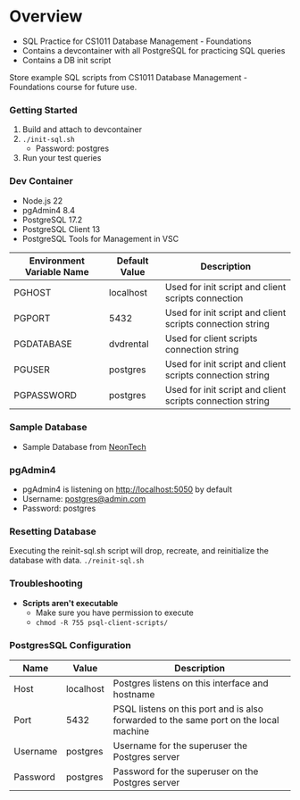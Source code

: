 # Overview
* SQL Practice for CS1011 Database Management - Foundations
* Contains a devcontainer with all PostgreSQL for practicing SQL queries
* Contains a DB init script

Store example SQL scripts from CS1011 Database Management - Foundations course for future use.
### Getting Started
1) Build and attach to devcontainer
2) `./init-sql.sh`
    - Password: postgres
3) Run your test queries

### Dev Container
* Node.js 22
* pgAdmin4 8.4
* PostgreSQL 17.2
* PostgreSQL Client 13
* PostgreSQL Tools for Management in VSC

|Environment Variable Name | Default Value| Description |
|---|---|---|
| PGHOST | localhost | Used for init script and client scripts connection |
| PGPORT | 5432 | Used for init script and client scripts connection string |
| PGDATABASE | dvdrental | Used for client scripts connection string |
| PGUSER | postgres | Used for init script and client scripts connection string |
| PGPASSWORD | postgres | Used for init script and client scripts connection string |

### Sample Database
* Sample Database from [NeonTech](https://neon.tech/postgresql/postgresql-getting-started/postgresql-sample-database)

### pgAdmin4
* pgAdmin4 is listening on [http://localhost:5050](http://localhost:5050) by default
* Username: postgres@admin.com
* Password: postgres

### Resetting Database
Executing the reinit-sql.sh script will drop, recreate, and reinitialize the database with data.
`./reinit-sql.sh`

### Troubleshooting
* **Scripts aren't executable**
    - Make sure you have permission to execute
    - `chmod -R 755 psql-client-scripts/`
### PostgresSQL Configuration
| Name | Value | Description |
|---|---|---|
| Host | localhost | Postgres listens on this interface and hostname |
| Port | 5432 | PSQL listens on this port and is also forwarded to the same port on the local machine |
| Username | postgres | Username for the superuser the Postgres server |
| Password | postgres | Password for the superuser on the Postgres server |